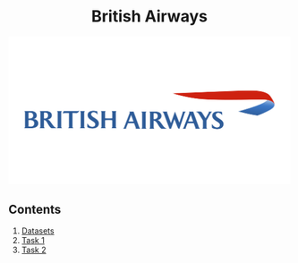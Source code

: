 <h1 align="center">British Airways</h1>

<p align="center">
    <img src="BritishAirwaysLogo.png" alt="Logo">
</p>

## Contents

1. [Datasets](https://github.com/shamsiddin-abbasov/British-Airways-Virtual-Internship/tree/main/Datasets)
2. [Task 1](https://github.com/shamsiddin-abbasov/British-Airways-Virtual-Internship/tree/main/Task%201)
3. [Task 2]()
